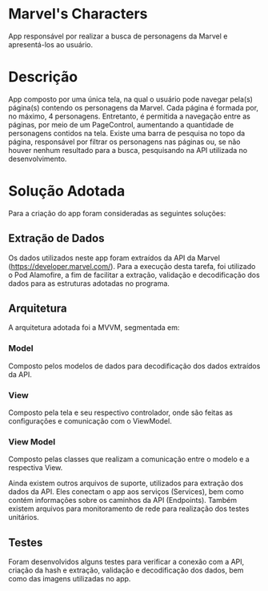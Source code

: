 # Marvel's Characters
App responsável por realizar a busca de personagens da Marvel e apresentá-los ao usuário.

# Descrição
App composto por uma única tela, na qual o usuário pode navegar pela(s) página(s) contendo os personagens da Marvel.
Cada página é formada por, no máximo, 4 personagens. Entretanto, é permitida a navegação entre as páginas, por meio de um PageControl, aumentando a quantidade de personagens contidos na tela.
Existe uma barra de pesquisa no topo da página, responsável por filtrar os personagens nas páginas ou, se não houver nenhum resultado para a busca, pesquisando na API utilizada no desenvolvimento.

# Solução Adotada
Para a criação do app foram consideradas as seguintes soluções:

## Extração de Dados
Os dados utilizados neste app foram extraídos da API da Marvel (https://developer.marvel.com/).
Para a execução desta tarefa, foi utilizado o Pod Alamofire, a fim de facilitar a extração, validação e decodificação dos dados para as estruturas adotadas no programa.

## Arquitetura
A arquitetura adotada foi a MVVM, segmentada em:
### Model
Composto pelos modelos de dados para decodificação dos dados extraídos da API.
### View
Composto pela tela e seu respectivo controlador, onde são feitas as configurações e comunicação com o ViewModel.
### View Model
Composto pelas classes que realizam a comunicação entre o modelo e a respectiva View.

Ainda existem outros arquivos de suporte, utilizados para extração dos dados da API. Eles conectam o app aos serviços (Services), bem como contém informações sobre os caminhos da API (Endpoints).
Também existem arquivos para monitoramento de rede para realização dos testes unitários.

## Testes
Foram desenvolvidos alguns testes para verificar a conexão com a API, criação da hash e extração, validação e decodificação dos dados, bem como das imagens utilizadas no app.
